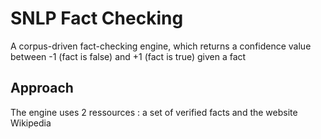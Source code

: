 # SNLP Fact Checking
A corpus-driven fact-checking engine, which returns a confidence value between -1 (fact is false) and +1 (fact is true) given a fact

## Approach
The engine uses 2 ressources : a set of verified facts and the website Wikipedia

